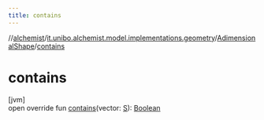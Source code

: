 ```yaml
---
title: contains
---
```

//[alchemist](../../../index.html)/[it.unibo.alchemist.model.implementations.geometry](../index.html)/[AdimensionalShape](index.html)/[contains](contains.html)



# contains



[jvm]\
open override fun [contains](contains.html)(vector: [S](index.html)): [Boolean](https://kotlinlang.org/api/latest/jvm/stdlib/kotlin/-boolean/index.html)




